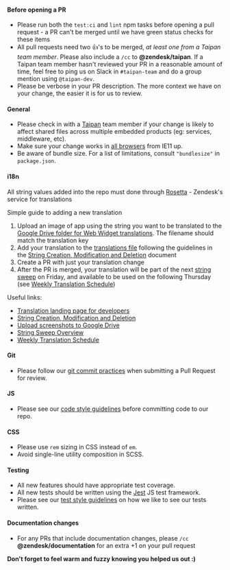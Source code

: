 #### Before opening a PR
* Please run both the `test:ci` and `lint` npm tasks before opening a pull request - a PR can't be merged until we have green status checks for these items
* All pull requests need two :+1:'s to be merged, *at least one from a Taipan team member*. Please also include a `/cc` to **@zendesk/taipan**. If a Taipan team member hasn't reviewed your PR in a reasonable amount of time, feel free to ping us on Slack in `#taipan-team` and do a group mention using `@taipan-dev`.
* Please be verbose in your PR description. The more context we have on your change, the easier it is for us to review.

#### General
* Please check in with a [Taipan](https://cerebro.zende.sk/teams/taipan) team member if your change is likely to affect shared files across multiple embedded products (eg: services, middleware, etc).
* Make sure your change works in [all browsers](https://support.zendesk.com/hc/en-us/articles/203908456-Using-Web-Widget-to-embed-customer-service-in-your-website) from IE11 up.
* Be aware of bundle size. For a list of limitations, consult `"bundlesize"` in `package.json`.

#### i18n
All string values added into the repo must done through [Rosetta](https://github.com/zendesk/rosetta) - Zendesk's service for translations 

Simple guide to adding a new translation
1. Upload an image of app using the string you want to be translated to the [Google Drive folder for Web Widget translations](https://drive.google.com/drive/folders/1GCxTJCgh8QY81aHCccEzDeJeY_KZq0L1). The filename should match the translation key
2. Add your translation to the [translations file](config/locales/translations/embeddable_framework.yml) following the guidelines in the [String Creation, Modification and Deletion](https://zendesk.atlassian.net/wiki/spaces/globalization/pages/146113135/String+Creation+Modification+and+Deletion) document
3. Create a PR with just your translation change
4. After the PR is merged, your translation will be part of the next [string sweep](https://zendesk.atlassian.net/wiki/spaces/globalization/pages/625345680/String+Sweep+Overview) on Friday, and available to be used on the following Thursday (see [Weekly Translation Schedule](https://zendesk.atlassian.net/wiki/spaces/globalization/pages/146112939/Weekly+Translation+Schedule))

Useful links:
- [Translation landing page for developers](https://zendesk.atlassian.net/wiki/spaces/globalization/pages/264344745/Landing+Page+for+Developers)
- [String Creation, Modification and Deletion](https://zendesk.atlassian.net/wiki/spaces/globalization/pages/146113135/String+Creation+Modification+and+Deletion)
- [Upload screenshots to Google Drive](https://zendesk.atlassian.net/wiki/spaces/globalization/pages/401277972/Upload+screenshots+to+Google+Drive)
- [String Sweep Overview](https://zendesk.atlassian.net/wiki/spaces/globalization/pages/625345680/String+Sweep+Overview)
- [Weekly Translation Schedule](https://zendesk.atlassian.net/wiki/spaces/globalization/pages/146112939/Weekly+Translation+Schedule)

#### Git
* Please follow our [git commit practices](https://zendesk.atlassian.net/wiki/spaces/CE/pages/279216606/Taipan+Git+Practices) when submitting a Pull Request for review.

#### JS
* Please see our [code style guidelines](STYLE.md) before committing code to our repo.

#### CSS
* Please use `rem` sizing in CSS instead of `em`.
* Avoid single-line utility composition in SCSS.

#### Testing
* All new features should have appropriate test coverage.
* All new tests should be written using the [Jest](https://jestjs.io/) JS test framework.
* Please see our [test style guidelines](TEST_STYLE.md) on how we like to see our tests written.

#### Documentation changes
* For any PRs that include documentation changes, please `/cc` **@zendesk/documentation** for an extra +1 on your pull request

**Don't forget to feel warm and fuzzy knowing you helped us out :)**
